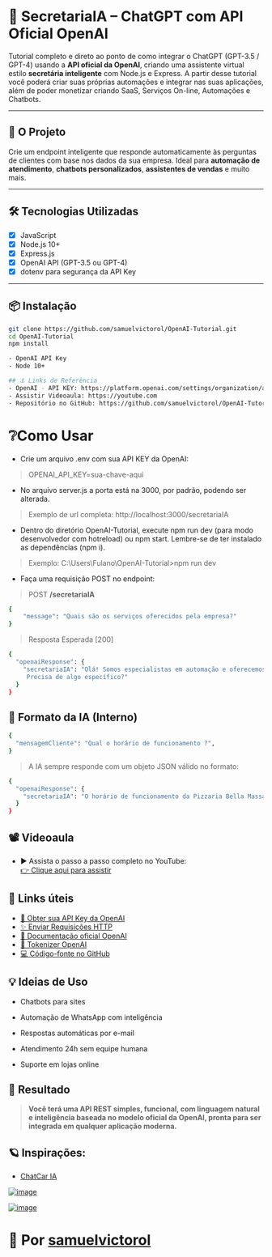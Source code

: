 # 🤖 SecretariaIA – ChatGPT com API Oficial OpenAI

Tutorial completo e direto ao ponto de como integrar o ChatGPT (GPT-3.5 / GPT-4) usando a **API oficial da OpenAI**, criando uma assistente virtual estilo **secretária inteligente** com Node.js e Express. A partir desse tutorial você poderá criar suas próprias automações e integrar nas suas aplicações, além de poder monetizar criando SaaS, Serviços On-line, Automações e Chatbots.

---

## 🚀 O Projeto

Crie um endpoint inteligente que responde automaticamente às perguntas de clientes com base nos dados da sua empresa. Ideal para **automação de atendimento**, **chatbots personalizados**, **assistentes de vendas** e muito mais.

---

## 🛠️ Tecnologias Utilizadas

- [x] JavaScript
- [x] Node.js 10+
- [x] Express.js
- [x] OpenAI API (GPT-3.5 ou GPT-4)
- [x] dotenv para segurança da API Key

---

## 📦 Instalação

```bash
git clone https://github.com/samuelvictorol/OpenAI-Tutorial.git
cd OpenAI-Tutorial
npm install

- OpenAI API Key
- Node 10+

## ⚓ Links de Referência
- OpenAI - API KEY: https://platform.openai.com/settings/organization/api-keys
- Assistir Videoaula: https://youtube.com
- Repositório no GitHub: https://github.com/samuelvictorol/OpenAI-Tutorial
```

# ❔Como Usar

- Crie um arquivo .env com sua API KEY da OpenAI:
> OPENAI_API_KEY=sua-chave-aqui
- No arquivo server.js a porta está na 3000, por padrão, podendo ser alterada.
> Exemplo de url completa: http://localhost:3000/secretariaIA
- Dentro do diretório OpenAI-Tutorial, execute npm run dev (para modo desenvolvedor com hotreload) ou npm start. Lembre-se de ter instalado as dependências (npm i).
>  Exemplo: C:\Users\Fulano\OpenAI-Tutorial>npm run dev

- Faça uma requisição POST no endpoint:

> POST <strong>/secretariaIA</strong>

```bash
{
    "message": "Quais são os serviços oferecidos pela empresa?"
}
```
> Resposta Esperada [200]

```bash
{
  "openaiResponse": {
    "secretariaIA": "Olá! Somos especialistas em automação e oferecemos soluções sob medida para sua empresa. 
     Precisa de algo específico?"
  }
}
```

## 🔐 Formato da IA (Interno)
```bash
{
  "mensagemCliente": "Qual o horário de funcionamento ?",
}
```
> A IA sempre responde com um objeto JSON válido no formato:
```bash
{
  "openaiResponse": {
    "secretariaIA": "O horário de funcionamento da Pizzaria Bella Massa é todos os dias das 18h às 23h."
  }
}
```
## 📽️ Videoaula

- ▶️ Assista o passo a passo completo no YouTube:<br>
[👉 Clique aqui para assistir](https://youtube.com)

## 🔗 Links úteis
- [🔑 Obter sua API Key da OpenAI](https://platform.openai.com/api-keys)
- [✨ Enviar Requisições HTTP](https://hoppscotch.io/)
- [📘 Documentação oficial OpenAI](https://platform.openai.com/docs/api-reference/introduction)
- [🎲 Tokenizer OpenAI](https://platform.openai.com/tokenizer)
- [💻 Código-fonte no GitHub](https://github.com/samuelvictorol/OpenAI-Tutorial)

## 💡 Ideias de Uso
- Chatbots para sites

- Automação de WhatsApp com inteligência

- Respostas automáticas por e-mail

- Atendimento 24h sem equipe humana

- Suporte em lojas online

## 🧠 Resultado
> <strong>Você terá uma API REST simples, funcional, com linguagem natural e inteligência baseada no modelo oficial da OpenAI, pronta para ser integrada em qualquer aplicação moderna.</strong>

## 🪐 Inspirações:
- [ChatCar IA](https://chatcar.me)

[![image](https://github.com/user-attachments/assets/1b878763-3a96-4d09-8c3b-902d706c05c3)
](https://chatcar.me)

[![image](https://github.com/user-attachments/assets/fb385fa2-1adf-4b8b-9a57-135ae87fae6b)
](https://chatcar.me)

# 📍 Por [samuelvictorol](https://samuelvictorol.github.io/portfolio)
